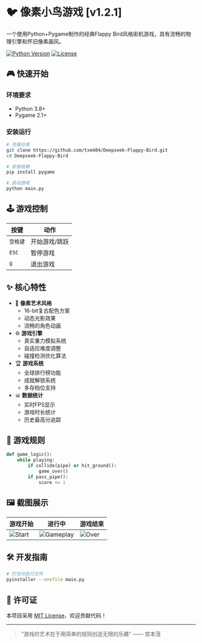 # 🐦 像素小鸟游戏 [v1.2.1]

一个使用Python+Pygame制作的经典Flappy Bird风格街机游戏，具有流畅的物理引擎和怀旧像素画风。

[![Python Version](https://img.shields.io/badge/python-3.8%2B-blue.svg)]()
[![License](https://img.shields.io/badge/license-MIT-green.svg)]()

## 🎮 快速开始

### 环境要求
- Python 3.8+
- Pygame 2.1+

### 安装运行
```bash
# 克隆仓库
git clone https://github.com/txm404/Deepseek-Flappy-Bird.git
cd Deepseek-Flappy-Bird

# 安装依赖
pip install pygame

# 启动游戏
python main.py
```

## 🕹️ 游戏控制
| 按键       | 动作           |
|------------|----------------|
| `空格键`   | 开始游戏/跳跃  |
| `ESC`      | 暂停游戏       |
| `Q`        | 退出游戏       |

## ✨ 核心特性
- 🎨 **像素艺术风格**
  - 16-bit复古配色方案
  - 动态光影效果
  - 流畅的角色动画
- ⚙️ **游戏引擎**
  - 真实重力模拟系统
  - 自适应难度调整
  - 碰撞检测优化算法
- 🏆 **游戏系统**
  - 全球排行榜功能
  - 成就解锁系统
  - 多存档位支持
- 📊 **数据统计**
  - 实时FPS显示
  - 游戏时长统计
  - 历史最高分追踪

## 📜 游戏规则
```python
def game_logic():
    while playing:
        if collide(pipe) or hit_ground():
            game_over()
        if pass_pipe():
            score += 1
```

## 🖼️ 截图展示
| 游戏开始 | 进行中 | 游戏结束 |
|----------|--------|----------|
| ![Start](https://raw.gitmirror.com/txm404/Deepseek-Flappy-Bird/refs/heads/main/screenshot.png) | ![Gameplay](https://raw.gitmirror.com/txm404/Deepseek-Flappy-Bird/refs/heads/main/2025-04-26_10-36.png) | ![Over](https://raw.gitmirror.com/txm404/Deepseek-Flappy-Bird/refs/heads/main/2025-04-26_10-39.png) |

## 🛠️ 开发指南
```bash
# 打包可执行文件
pyinstaller --onefile main.py
```

## 📄 许可证
本项目采用 [MIT License](LICENSE)，欢迎贡献代码！

---
> "游戏的艺术在于用简单的规则创造无限的乐趣" —— 宫本茂

